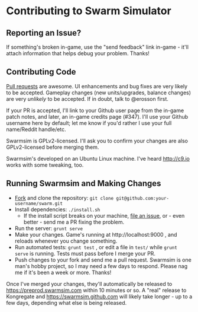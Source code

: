 # Contributing to Swarm Simulator

## Reporting an Issue?

If something's broken in-game, use the "send feedback" link in-game - it'll attach information that helps debug your problem. Thanks!

## Contributing Code

[Pull requests](https://help.github.com/articles/using-pull-requests/) are awesome. UI enhancements and bug fixes are very likely to be accepted. Gameplay changes (new units/upgrades, balance changes) are very *unlikely* to be accepted. If in doubt, talk to @erosson first.

If your PR is accepted, I'll link to your Github user page from the in-game patch notes, and later, an in-game credits page (#347). I'll use your Github username here by default; let me know if you'd rather I use your full name/Reddit handle/etc.

Swarmsim is GPLv2-licensed. I'll ask you to confirm your changes are also GPLv2-licensed before merging them.

Swarmsim's developed on an Ubuntu Linux machine. I've heard http://c9.io works with some tweaking, too.

## Running Swarmsim and Making Changes

* [Fork](https://help.github.com/articles/fork-a-repo/) and clone the repository: `git clone git@github.com:your-username/swarm.git`
* Install dependencies: `./install.sh`
  * If the install script breaks on your machine, [file an issue](https://github.com/swarmsim/swarm/issues/new), or - even better - send me a PR fixing the problem.
* Run the server: `grunt serve`
* Make your changes. Game's running at http://localhost:9000 , and reloads whenever you change something.
* Run automated tests: `grunt test` , or edit a file in `test/` while `grunt serve` is running. Tests must pass before I merge your PR.
* Push changes to your fork and send me a pull request. Swarmsim is one man's hobby project, so I may need a few days to respond. Please nag me if it's been a week or more. Thanks!

Once I've merged your changes, they'll automatically be released to https://preprod.swarmsim.com within 10 minutes or so. A "real" release to Kongregate and https://swarmsim.github.com will likely take longer - up to a few days, depending what else is being released.
